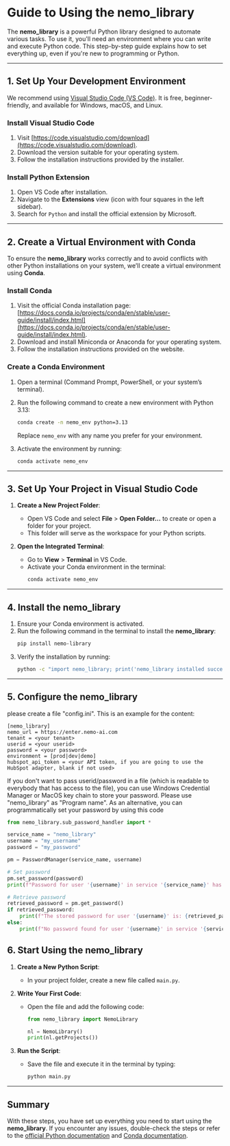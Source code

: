 
# Guide to Using the nemo_library

The **nemo_library** is a powerful Python library designed to automate various tasks. To use it, you'll need an environment where you can write and execute Python code. This step-by-step guide explains how to set everything up, even if you're new to programming or Python.

---

## 1. Set Up Your Development Environment

We recommend using [Visual Studio Code (VS Code)](https://code.visualstudio.com/download). It is free, beginner-friendly, and available for Windows, macOS, and Linux.

### Install Visual Studio Code
1. Visit [https://code.visualstudio.com/download](https://code.visualstudio.com/download).
2. Download the version suitable for your operating system.
3. Follow the installation instructions provided by the installer.

### Install Python Extension
1. Open VS Code after installation.
2. Navigate to the **Extensions** view (icon with four squares in the left sidebar).
3. Search for `Python` and install the official extension by Microsoft.

---

## 2. Create a Virtual Environment with Conda

To ensure the **nemo_library** works correctly and to avoid conflicts with other Python installations on your system, we’ll create a virtual environment using **Conda**.

### Install Conda
1. Visit the official Conda installation page: [https://docs.conda.io/projects/conda/en/stable/user-guide/install/index.html](https://docs.conda.io/projects/conda/en/stable/user-guide/install/index.html).
2. Download and install Miniconda or Anaconda for your operating system.
3. Follow the installation instructions provided on the website.

### Create a Conda Environment
1. Open a terminal (Command Prompt, PowerShell, or your system’s terminal).
2. Run the following command to create a new environment with Python 3.13:
   ```bash
   conda create -n nemo_env python=3.13
   ```
   Replace `nemo_env` with any name you prefer for your environment.

3. Activate the environment by running:
   ```bash
   conda activate nemo_env
   ```

---

## 3. Set Up Your Project in Visual Studio Code

1. **Create a New Project Folder**:
   - Open VS Code and select **File** > **Open Folder…** to create or open a folder for your project.
   - This folder will serve as the workspace for your Python scripts.

2. **Open the Integrated Terminal**:
   - Go to **View** > **Terminal** in VS Code.
   - Activate your Conda environment in the terminal:
     ```bash
     conda activate nemo_env
     ```

---

## 4. Install the nemo_library

1. Ensure your Conda environment is activated.
2. Run the following command in the terminal to install the **nemo_library**:
   ```bash
   pip install nemo-library
   ```
3. Verify the installation by running:
   ```bash
   python -c "import nemo_library; print('nemo_library installed successfully!')"
   ```

---
## 5. Configure the nemo_library

please create a file "config.ini". This is an example for the content:
```
[nemo_library]
nemo_url = https://enter.nemo-ai.com
tenant = <your tenant>
userid = <your userid>
password = <your password>
environment = [prod|dev|demo]
hubspot_api_token = <your API token, if you are going to use the HubSpot adapter, blank if not used>
```

If you don't want to pass userid/password in a file (which is readable to everybody that has access to the file), you can use Windows Credential Manager or MacOS key chain to store your password. Please use "nemo_library" as "Program name". As an alternative, you can programmatically set your password by using this code

```python
from nemo_library.sub_password_handler import *

service_name = "nemo_library"
username = "my_username"
password = "my_password"

pm = PasswordManager(service_name, username)

# Set password
pm.set_password(password)
print(f"Password for user '{username}' in service '{service_name}' has been stored.")

# Retrieve password
retrieved_password = pm.get_password()
if retrieved_password:
    print(f"The stored password for user '{username}' is: {retrieved_password}")
else:
    print(f"No password found for user '{username}' in service '{service_name}'.")
```

## 6. Start Using the nemo_library

1. **Create a New Python Script**:
   - In your project folder, create a new file called `main.py`.

2. **Write Your First Code**:
   - Open the file and add the following code:
     ```python
     from nemo_library import NemoLibrary

     nl = NemoLibrary()
     print(nl.getProjects())
     ```

3. **Run the Script**:
   - Save the file and execute it in the terminal by typing:
     ```bash
     python main.py
     ```

---

## Summary

With these steps, you have set up everything you need to start using the **nemo_library**. If you encounter any issues, double-check the steps or refer to the [official Python documentation](https://docs.python.org/3/) and [Conda documentation](https://docs.conda.io).
